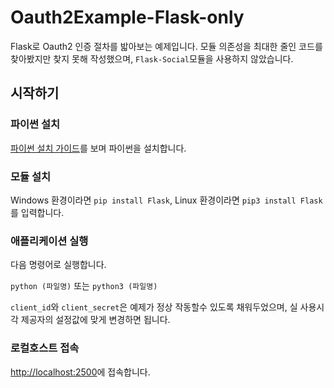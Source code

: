 # Oauth2Example-Flask-only

Flask로 Oauth2 인증 절차를 밟아보는 예제입니다. 모듈 의존성을 최대한 줄인 코드를 찾아봤지만 찾지 못해 작성했으며, ```Flask-Social```모듈을 사용하지 않았습니다.

## 시작하기
### 파이썬 설치
[파이썬 설치 가이드](https://github.com/404-sdok/how-to-python/blob/master/0.md)를 보며 파이썬을 설치합니다.
### 모듈 설치
Windows 환경이라면 ```pip install Flask```, Linux 환경이라면 ```pip3 install Flask```를 입력합니다.
### 애플리케이션 실행
다음 명령어로 실행합니다.

```python (파일명)``` 또는 ```python3 (파일명)```


`client_id`와 `client_secret`은 예제가 정상 작동할수 있도록 채워두었으며, 실 사용시 각 제공자의 설정값에 맞게 변경하면 됩니다.

### 로컬호스트 접속
[http://localhost:2500](http://localhost:2500)에 접속합니다.
